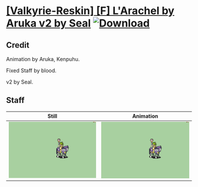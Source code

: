 # [\[Valkyrie-Reskin\] \[F\] L'Arachel by Aruka v2 by Seal](./) [![Download](https://img.shields.io/badge/Download--red?style=social&logo=github)](https://minhaskamal.github.io/DownGit/#/home?url=https://github.com/Klokinator/FE-Repo/tree/main/Battle%20Animations%2FMounted%20-%20Valks%2C%20MKs%2C%20Magi%2F%5BValkyrie-Reskin%5D%20%5BF%5D%20L'Arachel%20by%20Aruka%20v2%20by%20Seal%2F7.%20Staff%20(Fixed))

## Credit

Animation by Aruka, Kenpuhu.

Fixed Staff by blood.

v2 by Seal.

## Staff

| Still | Animation |
| :---: | :-------: |
| ![Staff still](./Staff_000.png) | ![Staff animation](./Staff.gif) |
